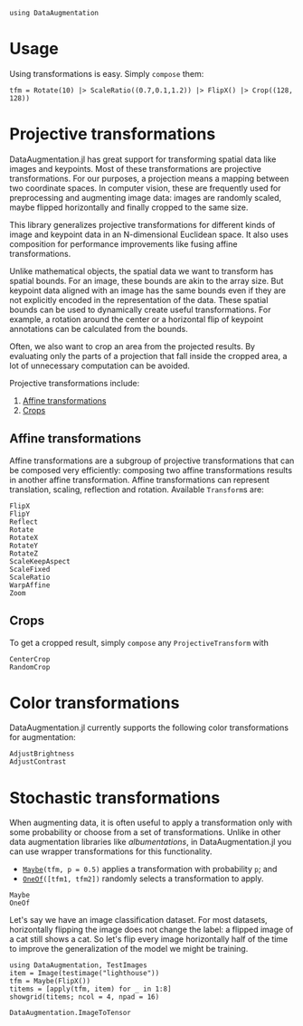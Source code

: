 ```@setup tsm
using DataAugmentation
```
# Usage

Using  transformations is easy. Simply `compose` them:

```@example tsm
tfm = Rotate(10) |> ScaleRatio((0.7,0.1,1.2)) |> FlipX() |> Crop((128, 128))
```

# Projective transformations
DataAugmentation.jl has great support for transforming spatial data like images and keypoints. Most of these transformations are projective transformations. For our purposes, a projection means a mapping between two coordinate spaces. In computer vision, these are frequently used for preprocessing and augmenting image data: images are randomly scaled, maybe flipped horizontally and finally cropped to the same size.

This library generalizes projective transformations for different kinds of image and keypoint data in an N-dimensional Euclidean space. It also uses composition for performance improvements like fusing affine transformations.

Unlike mathematical objects, the spatial data we want to transform has spatial bounds. For an image, these bounds are akin to the array size. But keypoint data aligned with an image has the same bounds even if they are not explicitly encoded in the representation of the data. These spatial bounds can be used to dynamically create useful transformations. For example, a rotation around the center or a horizontal flip of keypoint annotations can be calculated from the bounds.

Often, we also want to crop an area from the projected results. By evaluating only the parts of a projection that fall inside the cropped area, a lot of unnecessary computation can be avoided.

Projective transformations include:
1. [Affine transformations](@ref)
2. [Crops](@ref)
## Affine transformations

Affine transformations are a subgroup of projective transformations that can be composed very efficiently: composing two affine transformations results in another affine transformation. Affine transformations can represent translation, scaling, reflection and rotation. Available `Transform`s are:

```@docs; canonical=false
FlipX
FlipY
Reflect
Rotate
RotateX
RotateY
RotateZ
ScaleKeepAspect
ScaleFixed
ScaleRatio
WarpAffine
Zoom
```
    
## Crops

To get a cropped result, simply `compose` any `ProjectiveTransform` with

```@docs; canonical=false
CenterCrop
RandomCrop
```

# Color transformations

DataAugmentation.jl currently supports the following color transformations for augmentation:

```@docs; canonical=false
AdjustBrightness
AdjustContrast
```

# Stochastic transformations
When augmenting data, it is often useful to apply a transformation only with some probability or choose from a set of transformations. Unlike in other data augmentation libraries like *albumentations*, in DataAugmentation.jl you can use wrapper transformations for this functionality.

- [`Maybe`](@ref)`(tfm, p = 0.5)` applies a transformation with probability `p`; and
- [`OneOf`](@ref)`([tfm1, tfm2])` randomly selects a transformation to apply.
```@docs; canonical=false
Maybe
OneOf
```

Let's say we have an image classification dataset. For most datasets, horizontally flipping the image does not change the label: a flipped image of a cat still shows a cat. So let's flip every image horizontally half of the time to improve the generalization of the model we might be training.

```@example
using DataAugmentation, TestImages
item = Image(testimage("lighthouse"))
tfm = Maybe(FlipX())
titems = [apply(tfm, item) for _ in 1:8]
showgrid(titems; ncol = 4, npad = 16)
```

```@docs; canonical=false
DataAugmentation.ImageToTensor
```
